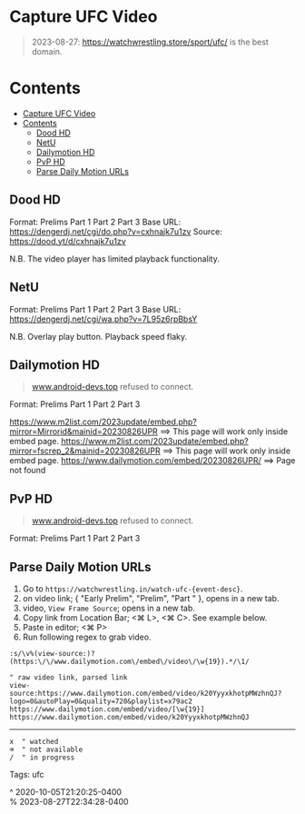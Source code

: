# Capture UFC Video

> 2023-08-27: <https://watchwrestling.store/sport/ufc/> is the best domain.

# Contents

- [Capture UFC Video](#capture-ufc-video)
- [Contents](#contents)
   - [Dood HD](#dood-hd)
   - [NetU](#netu)
   - [Dailymotion HD](#dailymotion-hd)
   - [PvP HD](#pvp-hd)
   - [Parse Daily Motion URLs](#parse-daily-motion-urls)

## Dood HD

Format: Prelims Part 1 Part 2 Part 3
Base URL: <https://dengerdj.net/cgi/do.php?v=cxhnajk7u1zv>
Source: <https://dood.yt/d/cxhnajk7u1zv>

N.B. The video player has limited playback functionality.

## NetU

Format: Prelims Part 1 Part 2 Part 3
Base URL: <https://dengerdj.net/cgi/wa.php?v=7L95z6rpBbsY>

N.B. Overlay play button. Playback speed flaky.

## Dailymotion HD

> www.android-devs.top refused to connect.

Format: Prelims Part 1 Part 2 Part 3

<https://www.m2list.com/2023update/embed.php?mirror=Mirrorid&mainid=20230826UPR> ==> This page will work only inside embed page.
<https://www.m2list.com/2023update/embed.php?mirror=fscrep_2&mainid=20230826UPR> ==> This page will work only inside embed page.
<https://www.dailymotion.com/embed/20230826UPR/> ==> Page not found

## PvP HD

> www.android-devs.top refused to connect.

Format: Prelims Part 1 Part 2 Part 3

## Parse Daily Motion URLs

1. Go to `https://watchwrestling.in/watch-ufc-{event-desc}`.
2. <LeftMouse> on video link; { "Early Prelim", "Prelim", "Part <n>" }, opens in a new tab.
3. <RightMouse> video, <LeftMouse> `View Frame Source`; opens in a new tab.
4. Copy link from Location Bar; <⌘ L>, <⌘ C>. See example below.
5. Paste in editor; <⌘ P> 
6. Run following regex to grab video.

```vim
:s/\v%(view-source:)?(https:\/\/www.dailymotion.com\/embed\/video\/\w{19}).*/\1/

" raw video link, parsed link
view-source:https://www.dailymotion.com/embed/video/k20YyyxkhotpMWzhnQJ?logo=0&autoPlay=0&quality=720&playlist=x79ac2
https://www.dailymotion.com/embed/video/[\w{19}]
https://www.dailymotion.com/embed/video/k20YyyxkhotpMWzhnQJ
```

- - -
<!-- sources -->

[1]: https://watchwrestling.in/sports/ufc/ "UFC Archives"

```vim
x  " watched
⌫  " not available
/  " in progress
```

Tags: ufc

^ 2020-10-05T21:20:25-0400\
% 2023-08-27T22:34:28-0400
